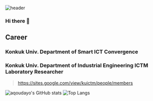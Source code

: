 ![header](https://capsule-render.vercel.app/api?type=wave&color=auto&height=300&section=header&text=Aqoudayo's%20Workspace&fontSize=90)

### Hi there 👋 </br>
## Career
### Konkuk Univ. Department of Smart ICT Convergence
### Konkuk Univ. Department of Industrial Engineering ICTM Laboratory Researcher
> https://sites.google.com/view/kuictm/people/members


![aqoudayo's GitHub stats](https://github-readme-stats.vercel.app/api?aqoudayo=anuraghazra&show_icons=true&theme=radical)
![Top Langs](https://github-readme-stats.vercel.app/api/top-langs/?aqoudayo=anuraghazra&layout=compact)

<!--
**aqoudayo/aqoudayo** is a ✨ _special_ ✨ repository because its `README.md` (this file) appears on your GitHub profile.

Here are some ideas to get you started:

- 🔭 I’m currently working on ...
- 🌱 I’m currently learning ...
- 👯 I’m looking to collaborate on ...
- 🤔 I’m looking for help with ...
- 💬 Ask me about ...
- 📫 How to reach me: ...
- 😄 Pronouns: ...
- ⚡ Fun fact: ...
-->
